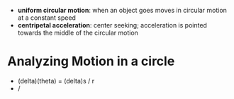 - **uniform circular motion**: when an object goes moves in circular motion at a constant speed
- **centripetal acceleration**: center seeking; acceleration is pointed towards the middle of the circular motion
# Analyzing Motion in a circle
- (delta)(theta) = (delta)s / r
- /